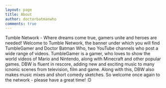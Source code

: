 ```yaml
---
layout: page
title: About
author: doctorbatmanwho
comments: true
---
```

Tumble Network - Where dreams come true, gamers unite and heroes are needed! Welcome to Tumble Network, the banner under which you will find TumbleGamer and Doctor Batman Who, two YouTube channels who post a wide range of videos. TumbleGamer is a gamer, who loves to show the world videos of Mario and Nintendo, along with Minecraft and other popular games. DBW is fluent in rescore, adding new and exciting music to many icnonic scenes from television, film and game. Along with this, DBW also makes music mixes and short comedy sketches. So welcome once again to the network - please have a great time! :D
